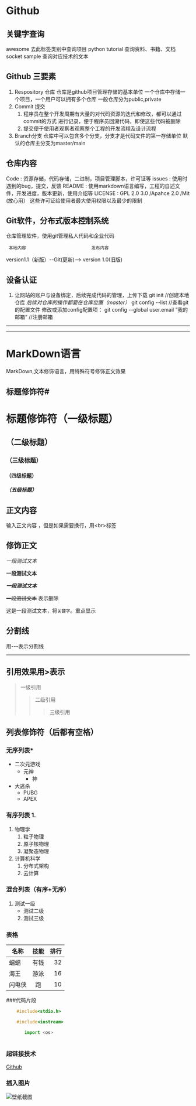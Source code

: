 # Github

## 关键字查询
   awesome 去此标签类别中查询项目
   python tutorial 查询资料、书籍、文档
   socket sample 查询对应技术的文本

## Github 三要素
1. Respository 仓库
   仓库是github项目管理存储的基本单位
   一个仓库中存储一个项目，一个用户可以拥有多个仓库
   一般仓库分为public,private
2. Commit 提交
   1. 程序员在整个开发周期有大量的对代码资源的迭代和修改，都可以通过commit的方式      进行记录，便于程序员回溯代码，即使这些代码被删除
   2. 提交便于使用者观察者观察整个工程的开发流程及设计流程
3. Branch分支
   仓库中可以包含多个分支，分支才是代码文件的第一存储单位
   默认的仓库主分支为master/main

## 仓库内容
Code : 资源存储，代码存储，二进制，项目管理脚本，许可证等
issues : 使用时遇到的bug，提交，反馈
README : 使用markdown语言编写，工程的自述文件，开发进度，版本更新，使用介绍等
LICENSE : GPL 2.0 3.0 /Apahce 2.0 /Mit (放心用）
          这些许可证给使用者最大使用权限以及最少的限制

## Git软件，分布式版本控制系统
  仓库管理软件，使用git管理私人代码和企业代码

     本地内容                         发布内容
  version1.1（新版）--Git(更新)--> version 1.0(旧版)

## 设备认证
1. 让网站的账户与设备绑定，后续完成代码的管理，上传下载
   git init  //创建本地仓库  *后续对仓库的操作都要在仓库位置（master）*
   git config --list  //查看git的配置文件
  修改或添加config配置项：
    git config --global user.email ”我的邮箱“ //注册邮箱







---
---

# MarkDown语言

MarkDown,文本修饰语言，用特殊符号修饰正文效果<br>


## 标题修饰符\#

# 标题修饰符（一级标题）
## （二级标题）
### （三级标题）
#### （四级标题）
##### （五级标题）



## 正文内容
  
  输入正文内容 ，但是如果需要换行，用\<br\>标签


## 修饰正文
  
  *一段测试文本*

  **一段测试文本**
  
  ***一段测试文本***
  
  ~~一段测试文本~~     表示删除

  这是一段测试文本，将`关键字`。重点显示


## 分割线

   用\-\-\-表示分割线 

---



## 引用效果用\>表示

>一级引用 
>>二级引用
>>>三级引用



## 列表修饰符（后都有空格）

### 无序列表\*
* 二次元游戏
  * 元神
    * 神
* 大逃杀
  * PUBG
  * APEX

### 有序列表 1.
1. 物理学
   1. 粒子物理
   2. 原子核物理
   3. 凝聚态物理
2. 计算机科学
   1. 分布式架构
   2. 云计算


### 混合列表（有序+无序）
1. 测试一级
   * 测试二级
    2. 测试三级 


### 表格
名称|技能|排行
--|:--:|--:  
蝙蝠|有钱|32
海王|游泳|16
闪电侠|跑|10

###代码片段

```c
   	#include<stdio.h>
```
```cpp
	#include<iostream>
```
```python
       import <os>
```
```bash
```



### 超链接技术 

[Github](https://www.github.com "点击访问")


### 插入图片

![壁纸截图](C://Users//DELL//Desktop//1.jpg "悬停标题")



